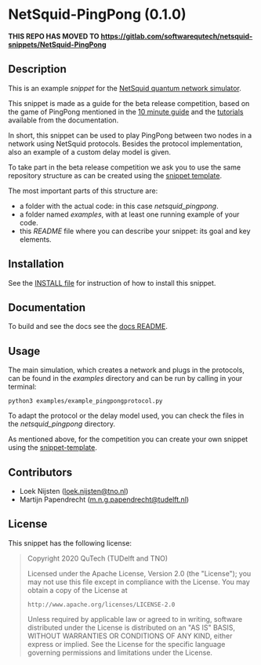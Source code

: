 NetSquid-PingPong (0.1.0)
================================

**THIS REPO HAS MOVED TO https://gitlab.com/softwarequtech/netsquid-snippets/NetSquid-PingPong**

Description
-----------

This is an example _snippet_ for the [NetSquid quantum network simulator](https://netsquid.org).

This snippet is made as a guide for the beta release competition, based on the game of PingPong mentioned in the [10 minute guide](https://docs.netsquid.org/latest-release/quick_start.html) and the [tutorials](https://docs.netsquid.org/latest-release/tutorial.intro.html) available from the documentation.

In short, this snippet can be used to play PingPong between two nodes in a network using NetSquid protocols. Besides the protocol implementation, also an example of a custom delay model is given.

To take part in the beta release competition we ask you to use the same repository structure as can be created using the [snippet template](https://github.com/SoftwareQuTech/NetSquid-SnippetTemplate).

The most important parts of this structure are:
* a folder with the actual code: in this case *netsquid_pingpong*.
* a folder named *examples*, with at least one running example of your code.
* this *README* file where you can describe your snippet: its goal and key elements.

Installation
------------

See the [INSTALL file](INSTALL.md) for instruction of how to install this snippet.

Documentation
-------------

To build and see the docs see the [docs README](docs/README.md).

Usage
-----

The main simulation, which creates a network and plugs in the protocols, can be found in the *examples* directory and can be run by calling in your terminal:

```
python3 examples/example_pingpongprotocol.py
```

To adapt the protocol or the delay model used, you can check the files in the *netsquid_pingpong* directory.

As mentioned above, for the competition you can create your own snippet using the [snippet-template](https://github.com/SoftwareQuTech/NetSquid-SnippetTemplate).

Contributors
------------

- Loek Nijsten (loek.nijsten@tno.nl)
- Martijn Papendrecht (m.n.g.papendrecht@tudelft.nl)

License
-------

This snippet has the following license:

> Copyright 2020 QuTech (TUDelft and TNO)
>
>   Licensed under the Apache License, Version 2.0 (the "License");
>   you may not use this file except in compliance with the License.
>   You may obtain a copy of the License at
>
>     http://www.apache.org/licenses/LICENSE-2.0
>
>   Unless required by applicable law or agreed to in writing, software
>   distributed under the License is distributed on an "AS IS" BASIS,
>   WITHOUT WARRANTIES OR CONDITIONS OF ANY KIND, either express or implied.
>   See the License for the specific language governing permissions and
>   limitations under the License.

